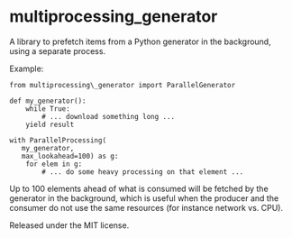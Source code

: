multiprocessing\_generator
==========================

A library to prefetch items from a Python generator in the background,
using a separate process.

Example:

    from multiprocessing\_generator import ParallelGenerator

    def my_generator():
        while True:
            # ... download something long ...
	    yield result

    with ParallelProcessing(
	   my_generator,
	   max_lookahead=100) as g:
        for elem in g:
            # ... do some heavy processing on that element ...
	    

Up to 100 elements ahead of what is consumed will be fetched by the generator
in the background, which is useful when the producer and the consumer do
not use the same resources (for instance network vs. CPU).

Released under the MIT license.

